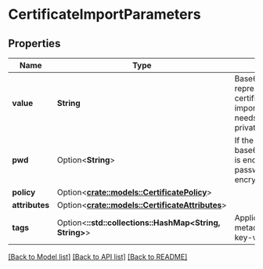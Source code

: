 # CertificateImportParameters

## Properties

Name | Type | Description | Notes
------------ | ------------- | ------------- | -------------
**value** | **String** | Base64 encoded representation of the certificate object to import. This certificate needs to contain the private key. | 
**pwd** | Option<**String**> | If the private key in base64EncodedCertificate is encrypted, the password used for encryption. | [optional]
**policy** | Option<[**crate::models::CertificatePolicy**](CertificatePolicy.md)> |  | [optional]
**attributes** | Option<[**crate::models::CertificateAttributes**](CertificateAttributes.md)> |  | [optional]
**tags** | Option<**::std::collections::HashMap<String, String>**> | Application specific metadata in the form of key-value pairs. | [optional]

[[Back to Model list]](../README.md#documentation-for-models) [[Back to API list]](../README.md#documentation-for-api-endpoints) [[Back to README]](../README.md)



